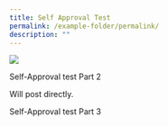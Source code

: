 ```yaml
---
title: Self Approval Test
permalink: /example-folder/permalink/
description: ""
---
```

![](/images/eicar.png)

Self-Approval test Part 2

Will post directly.

Self-Approval test Part 3
